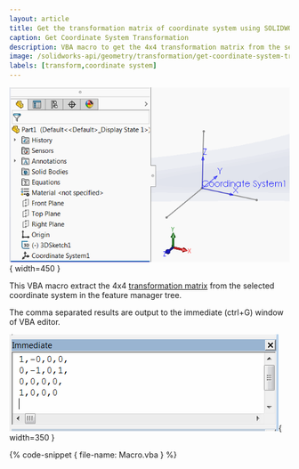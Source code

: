 ```yaml
---
layout: article
title: Get the transformation matrix of coordinate system using SOLIDWORKS API
caption: Get Coordinate System Transformation
description: VBA macro to get the 4x4 transformation matrix from the selected coordinate systems and output the result in the immediate window
image: /solidworks-api/geometry/transformation/get-coordinate-system-transform/coordinate-system.png
labels: [transform,coordinate system]
---
```

![Coordinate system in the feature manager tree](coordinate-system.png){ width=450 }

This VBA macro extract the 4x4 [transformation matrix](/solidworks-api/geometry/transformation/) from the selected coordinate system in the feature manager tree.

The comma separated results are output to the immediate (ctrl+G) window of VBA editor.

![Matrix output to the immediate window of VBA editor](maxtrix-output-immediate.png){ width=350 }

{% code-snippet { file-name: Macro.vba } %}
